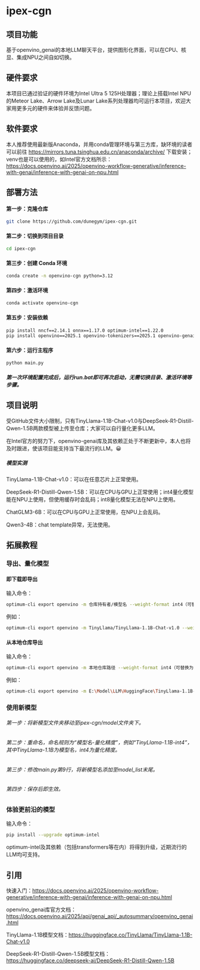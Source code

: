 # ipex-cgn

## 项目功能

基于openvino_genai的本地LLM聊天平台，提供图形化界面，可以在CPU、核显、集成NPU之间自如切换。

## 硬件要求

本项目已通过验证的硬件环境为Intel Ultra 5 125H处理器；理论上搭载Intel NPU的Meteor Lake、Arrow Lake及Lunar Lake系列处理器均可运行本项目，欢迎大家用更多元的硬件来体验并反馈问题。

## 软件要求

本人推荐使用最新版Anaconda，并用conda管理环境与第三方库，缺环境的读者可以前往 https://mirrors.tuna.tsinghua.edu.cn/anaconda/archive/ 下载安装；venv也是可以使用的，如Intel官方文档所示： https://docs.openvino.ai/2025/openvino-workflow-generative/inference-with-genai/inference-with-genai-on-npu.html

## 部署方法

#### 第一步：克隆仓库
```bash
git clone https://github.com/dunegym/ipex-cgn.git
```

#### 第二步：切换到项目目录
```bash
cd ipex-cgn
```

#### 第三步：创建 Conda 环境
```bash
conda create -n openvino-cgn python=3.12
```

#### 第四步：激活环境
```bash
conda activate openvino-cgn
```

#### 第五步：安装依赖
```bash
pip install nncf==2.14.1 onnx==1.17.0 optimum-intel==1.22.0
pip install openvino==2025.1 openvino-tokenizers==2025.1 openvino-genai==2025.1
```

#### 第六步：运行主程序
```bash
python main.py
```

##### 第一次环境配置完成后，运行run.bat即可再次启动，无需切换目录、激活环境等步骤。

## 项目说明

受GitHub文件大小限制，只有TinyLlama-1.1B-Chat-v1.0与DeepSeek-R1-Distill-Qwen-1.5B两款模型被上传至仓库；大家可以自行量化更多LLM。

在Intel官方的努力下，openvino-genai库及其依赖正处于不断更新中，本人也将及时跟进，使该项目能支持当下最流行的LLM。😀

##### 模型实测

TinyLlama-1.1B-Chat-v1.0：可以在任意芯片上正常使用。

DeepSeek-R1-Distill-Qwen-1.5B：可以在CPU与GPU上正常使用；int4量化模型能在NPU上使用，但使用缓存时会乱码；int8量化模型无法在NPU上使用。

ChatGLM3-6B：可以在CPU与GPU上正常使用，在NPU上会乱码。

Qwen3-4B：chat template异常，无法使用。

## 拓展教程

### 导出、量化模型

#### 即下载即导出

输入命令：

```bash
optimum-cli export openvino -m 仓库持有者/模型名 --weight-format int4（可替换为int8） --sym --ratio 1.0 --group-size 128 导出目录名
```

例如：

```bash
optimum-cli export openvino -m TinyLlama/TinyLlama-1.1B-Chat-v1.0 --weight-format int4 --sym --ratio 1.0 --group-size 128 TinyLlama-1.1B-Chat-v1.0
```

#### 从本地仓库导出

输入命令：

```bash
optimum-cli export openvino -m 本地仓库路径 --weight-format int4（可替换为int8） --sym --ratio 1.0 --group-size 128 --task text-generation-with-past 导出目录名
```

例如：

```bash
optimum-cli export openvino -m E:\Model\LLM\HuggingFace\TinyLlama-1.1B-Chat-v1.0 --weight-format int4 --sym --ratio 1.0 --group-size 128 --task text-generation-with-past TinyLlama-1.1B-int4
```

### 使用新模型

###### 第一步：将新模型文件夹移动至ipex-cgn/model文件夹下。

###### 第二步：重命名，命名规则为“模型名-量化精度”，例如“TinyLlama-1.1B-int4”，其中TinyLlama-1.1B为模型名，int4为量化精度。

###### 第三步：修改main.py第9行，将新模型名添加至model_list末尾。

###### 第四步：保存后即生效。

### 体验更前沿的模型

输入命令：

```bash
pip install --upgrade optimum-intel
```

optimum-intel及其依赖（包括transformers等在内）将得到升级，近期流行的LLM均可支持。

## 引用

快速入门：https://docs.openvino.ai/2025/openvino-workflow-generative/inference-with-genai/inference-with-genai-on-npu.html

openvino_genai库官方文档：https://docs.openvino.ai/2025/api/genai_api/_autosummary/openvino_genai.html

TinyLlama-1.1B模型文档：https://huggingface.co/TinyLlama/TinyLlama-1.1B-Chat-v1.0

DeepSeek-R1-Distill-Qwen-1.5B模型文档：https://huggingface.co/deepseek-ai/DeepSeek-R1-Distill-Qwen-1.5B
